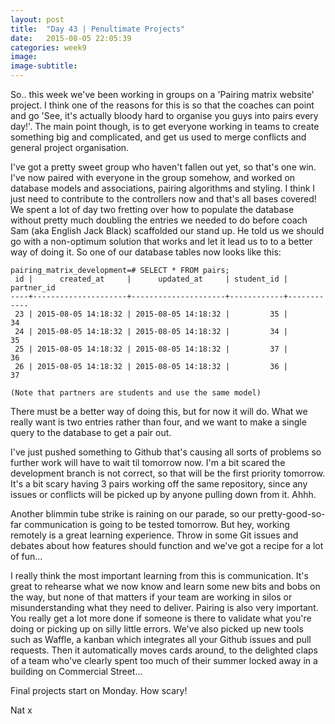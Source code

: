 ```yaml
---
layout: post
title:  "Day 43 | Penultimate Projects"
date:   2015-08-05 22:05:39
categories: week9
image: 
image-subtitle:
---
```


So.. this week we've been working in groups on a 'Pairing matrix website' project. I think one of the reasons for this is so that the coaches can point and go 'See, it's actually bloody hard to organise you guys into pairs every day!'. The main point though, is to get everyone working in teams to create something big and complicated, and get us used to merge conflicts and general project organisation. 

I've got a pretty sweet group who haven't fallen out yet, so that's one win. I've now paired with everyone in the group somehow, and worked on database models and associations, pairing algorithms and styling. I think I just need to contribute to the controllers now and that's all bases covered! We spent a lot of day two fretting over how to populate the database without pretty much doubling the entries we needed to do before coach Sam (aka English Jack Black) scaffolded our stand up. He told us we should go with a non-optimum solution that works and let it lead us to to a better way of doing it. So one of our database tables now looks like this:

    pairing_matrix_development=# SELECT * FROM pairs;
     id |      created_at     |      updated_at     | student_id | partner_id 
    ----+---------------------+---------------------+------------+------------
     23 | 2015-08-05 14:18:32 | 2015-08-05 14:18:32 |         35 |         34
     24 | 2015-08-05 14:18:32 | 2015-08-05 14:18:32 |         34 |         35
     25 | 2015-08-05 14:18:32 | 2015-08-05 14:18:32 |         37 |         36
     26 | 2015-08-05 14:18:32 | 2015-08-05 14:18:32 |         36 |         37

    (Note that partners are students and use the same model)

There must be a better way of doing this, but for now it will do. What we really want is two entries rather than four, and we want to make a single query to the database to get a pair out.

I've just pushed something to Github that's causing all sorts of problems so further work will have to wait til tomorrow now. I'm a bit scared the development branch is not correct, so that will be the first priority tomorrow. It's a bit scary having 3 pairs working off the same repository, since any issues or conflicts will be picked up by anyone pulling down from it. Ahhh. 

Another blimmin tube strike is raining on our parade, so our pretty-good-so-far communication is going to be tested tomorrow. But hey, working remotely is a great learning experience. Throw in some Git issues and debates about how features should function and we've got a recipe for a lot of fun...

I really think the most important learning from this is communication. It's great to rehearse what we now know and learn some new bits and bobs on the way, but none of that matters if your team are working in silos or misunderstanding what they need to deliver. Pairing is also very important. You really get a lot more done if someone is there to validate what you're doing or picking up on silly little errors. We've also picked up new tools such as Waffle, a kanban which integrates all your Github issues and pull requests. Then it automatically moves cards around, to the delighted claps of a team who've clearly spent too much of their summer locked away in a building on Commercial Street...

Final projects start on Monday. How scary!

Nat x
